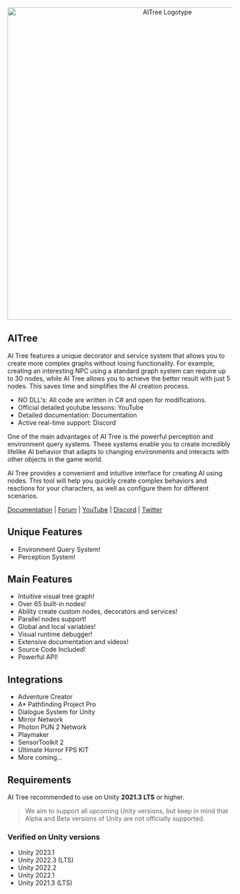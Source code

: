 <div align="center">
<a href="https://assetstore.unity.com/publishers/26774"><img src="/Core/Editor/EditorResources/Images/Logotype/AITree_1920x1080.png" alt="AITree Logotype" width="700" align="center"></a>
</div>


## AITree

AI Tree features a unique decorator and service system that allows you to create more complex graphs without losing functionality. For example, creating an interesting NPC using a standard graph system can require up to 30 nodes, while AI Tree allows you to achieve the better result with just 5 nodes. This saves time and simplifies the AI creation process.

- NO DLL's: All code are written in C# and open for modifications.
- Official detailed youtube lessons: YouTube
- Detailed documentation: Documentation
- Active real-time support: Discord

One of the main advantages of AI Tree is the powerful perception and environment query systems. These systems enable you to create incredibly lifelike AI behavior that adapts to changing environments and interacts with other objects in the game world.

AI Tree provides a convenient and intuitive interface for creating AI using nodes. This tool will help you quickly create complex behaviors and reactions for your characters, as well as configure them for different scenarios.

[Documentation](https://renownedgames.gitbook.io/ai-tree/) | [Forum](https://forum.unity.com/threads/sale-50-ai-tree-new-ai-behaviour-tree-system.1367985/) | [YouTube](https://youtube.com/@RenownedGamesMedia) | [Discord](https://discord.gg/RBwRGWReG2) | [Twitter](https://twitter.com/RenownedGames)

## Unique Features

- Environment Query System!
- Perception System!

## Main Features

- Intuitive visual tree graph!
- Over 65 built-in nodes!
- Ability create custom nodes, decorators and services!
- Parallel nodes support!
- Global and local variables!
- Visual runtime debugger!
- Extensive documentation and videos!
- Source Code Included!
- Powerful API!

## Integrations

- Adventure Creator
- A* Pathfinding Project Pro
- Dialogue System for Unity
- Mirror Network
- Photon PUN 2 Network
- Playmaker
- SensorToolkit 2
- Ultimate Horror FPS KIT
- More coming...

## Requirements

AI Tree recommended to use on Unity **2021.3 LTS** or higher.

> We aim to support all upcoming Unity versions, but keep in mind that Alpha and Beta versions of Unity are not officially supported.

### Verified on Unity versions
* Unity 2023.1
* Unity 2022.3 (LTS)
* Unity 2022.2
* Unity 2022.1
* Unity 2021.3 (LTS)